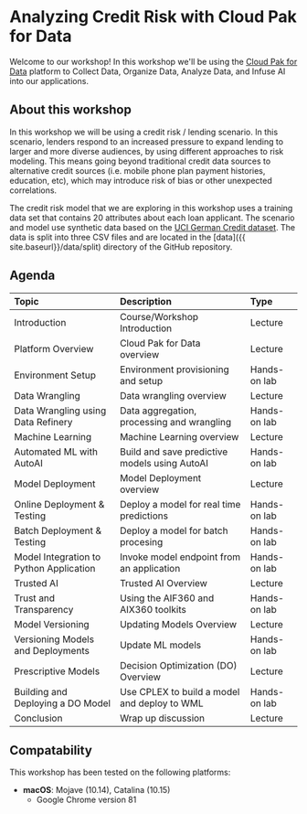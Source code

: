 # Analyzing Credit Risk with Cloud Pak for Data

Welcome to our workshop! In this workshop we'll be using the [Cloud Pak for Data](https://dataplatform.cloud.ibm.com/docs/content/wsj/getting-started/overview-cpdaas.html?context=analytics) platform to Collect Data, Organize Data, Analyze Data, and Infuse AI into our applications.

## About this workshop

In this workshop we will be using a credit risk / lending scenario. In this scenario, lenders respond to an increased pressure to expand lending to larger and more diverse audiences, by using different approaches to risk modeling. This means going beyond traditional credit data sources to alternative credit sources (i.e. mobile phone plan payment histories, education, etc), which may introduce risk of bias or other unexpected correlations.

The credit risk model that we are exploring in this workshop uses a training data set that contains 20 attributes about each loan applicant. The scenario and model use synthetic data based on the [UCI German Credit dataset](https://archive.ics.uci.edu/ml/datasets/Statlog+(German+Credit+Data)). The data is split into three CSV files and are located in the [data]({{ site.baseurl}}/data/split) directory of the GitHub repository.

## Agenda

| Topic | Description | Type |
| :--- | :--- | :--- |
| Introduction | Course/Workshop Introduction | Lecture |
| Platform Overview | Cloud Pak for Data overview | Lecture |
| Environment Setup | Environment provisioning and setup | Hands-on lab |
| Data Wrangling | Data wrangling overview | Lecture |
| Data Wrangling using Data Refinery  | Data aggregation, processing and wrangling | Hands-on lab |
| Machine Learning  | Machine Learning overview | Lecture |
| Automated ML with AutoAI | Build and save predictive models using AutoAI | Hands-on lab |
| Model Deployment  | Model Deployment overview | Lecture |
| Online Deployment & Testing | Deploy a model for real time predictions | Hands-on lab |
| Batch Deployment & Testing | Deploy a model for batch procesing | Hands-on lab |
| Model Integration to Python Application | Invoke model endpoint from an application | Hands-on lab |
| Trusted AI | Trusted AI Overview | Lecture |
| Trust and Transparency | Using the AIF360 and AIX360 toolkits | Hands-on lab |
| Model Versioning | Updating Models Overview | Lecture |
| Versioning Models and Deployments | Update ML models | Hands-on lab |
| Prescriptive Models | Decision Optimization (DO) Overview | Lecture |
| Building and Deploying a DO Model | Use CPLEX to build a model and deploy to WML | Hands-on lab |
| Conclusion | Wrap up discussion | Lecture |

## Compatability

This workshop has been tested on the following platforms:

* **macOS**: Mojave (10.14), Catalina (10.15)
  * Google Chrome version 81
